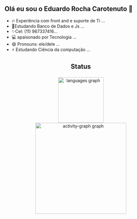 ## Olá eu sou o Eduardo Rocha Carotenuto 👋

- 🔥 Experiência com front and e suporte de Ti ...
- 🌱Estudando Banco de Dados e Js  ...
- ✨Cel: (11) 967337416...
- 💻 apaixonado por Tecnologia ...
- 😄 Pronouns: ele/dele ...
- ⚡ Estudando Ciência da computação ...

<h2 align="center">Status</h2>

###

<div align="center">
  <img src="https://github-readme-stats.vercel.app/api/top-langs?username=eduardo-r-carotenuto&locale=en&hide_title=false&layout=compact&card_width=320&langs_count=5&theme=prussian&hide_border=true&order=2" height="150" alt="languages graph" /> <br>
  <img src="https://github-readme-activity-graph.vercel.app/graph?username=eduardo-r-carotenuto&radius=16&theme=arctic&area=true&order=5&hide_border=true" height="300" alt="activity-graph graph"  />
</div>

###
